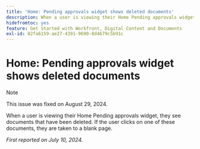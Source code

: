 ```yaml
---
title: 'Home: Pending approvals widget shows deleted documents'
description: When a user is viewing their Home Pending approvals widget, they see documents that have been deleted. If the user clicks on one of these documents, they are taken to a blank page.
hidefromtoc: yes
feature: Get Started with Workfront, Digital Content and Documents
exl-id: 82fa6159-ae27-4391-9690-8d4679c5b91c
---
```

# Home: Pending approvals widget shows deleted documents

>[!NOTE]
>
>This issue was fixed on August 29, 2024.

When a user is viewing their Home Pending approvals widget, they see documents that have been deleted. If the user clicks on one of these documents, they are taken to a blank page.

_First reported on July 10, 2024._
